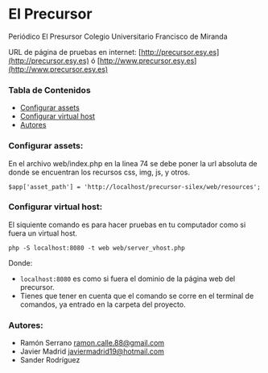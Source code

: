 El Precursor
=========

Periódico El Presursor Colegio Universitario Francisco de Miranda

URL de página de pruebas en internet: [http://precursor.esy.es](http://precursor.esy.es) ó [http://www.precursor.esy.es](http://www.precursor.esy.es)

### Tabla de Contenidos
- [Configurar assets](#assets)
- [Configurar virtual host](#vhost)
- [Autores](#autores)

### <a name='assets'></a> **Configurar assets:**

En el archivo web/index.php en la linea 74 se debe poner la url absoluta de donde se encuentran los recursos css, img, js, y otros.

`
$app['asset_path'] = 'http://localhost/precursor-silex/web/resources';
`

### <a name='vhost'></a> **Configurar virtual host:**

El siquiente comando es para hacer pruebas en tu computador como si fuera un virtual host.

`
php -S localhost:8080 -t web web/server_vhost.php
`

Donde:

- `localhost:8080` es como si fuera el dominio de la página web del precursor.
- Tienes que tener en cuenta que el comando se corre en el terminal de comandos, ya entrado en la carpeta del proyecto.

### <a name='autor'></a> **Autores:** 

- Ramón Serrano <ramon.calle.88@gmail.com>
- Javier Madrid <javiermadrid19@hotmail.com>
- Sander Rodríguez
